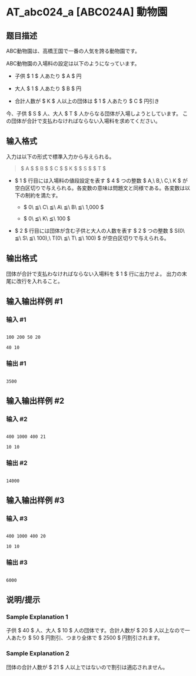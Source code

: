 # AT_abc024_a [ABC024A] 動物園

## 题目描述

[problemUrl]: https://atcoder.jp/contests/abc024/tasks/abc024_a

ABC動物園は、高橋王国で一番の人気を誇る動物園です。

ABC動物園の入場料の設定は以下のようになっています。

- 子供 $ 1 $ 人あたり $ A $ 円
- 大人 $ 1 $ 人あたり $ B $ 円
- 合計人数が $ K $ 人以上の団体は $ 1 $ 人あたり $ C $ 円引き

今、子供 $ S $ 人、大人 $ T $ 人からなる団体が入場しようとしています。 この団体が合計で支払わなければならない入場料を求めてください。

## 输入格式

入力は以下の形式で標準入力から与えられる。

> $ A $ $ B $ $ C $ $ K $ $ S $ $ T $

- $ 1 $ 行目には入場料の値段設定を表す $ 4 $ つの整数 $ A,\ B,\ C,\ K $ が空白区切りで与えられる。各変数の意味は問題文と同様である。各変数は以下の制約を満たす。 
  - $ 0\ ≦\ C\ ≦\ A\ ≦\ B\ ≦\ 1,000 $
  - $ 0\ ≦\ K\ ≦\ 100 $
- $ 2 $ 行目には団体が含む子供と大人の人数を表す $ 2 $ つの整数 $ S(0\ ≦\ S\ ≦\ 100),\ T(0\ ≦\ T\ ≦\ 100) $ が空白区切りで与えられる。

## 输出格式

団体が合計で支払わなければならない入場料を $ 1 $ 行に出力せよ。 出力の末尾に改行を入れること。

## 输入输出样例 #1

### 输入 #1

```
100 200 50 20
40 10
```

### 输出 #1

```
3500
```

## 输入输出样例 #2

### 输入 #2

```
400 1000 400 21
10 10
```

### 输出 #2

```
14000
```

## 输入输出样例 #3

### 输入 #3

```
400 1000 400 20
10 10
```

### 输出 #3

```
6000
```

## 说明/提示

### Sample Explanation 1

子供 $ 40 $ 人、大人 $ 10 $ 人の団体です。合計人数が $ 20 $ 人以上なので一人あたり $ 50 $ 円割引、つまり全体で $ 2500 $ 円割引されます。

### Sample Explanation 2

団体の合計人数が $ 21 $ 人以上ではないので割引は適応されません。